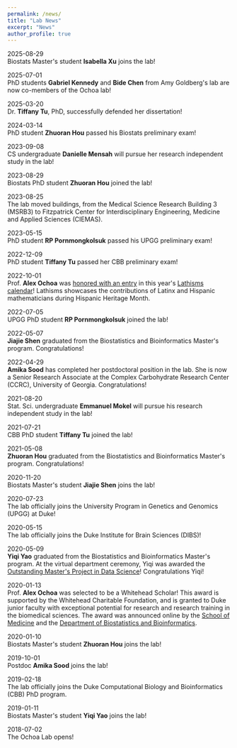 ```yaml
---
permalink: /news/
title: "Lab News"
excerpt: "News"
author_profile: true
---
```


2025-08-29<br />
Biostats Master's student **Isabella Xu** joins the lab!

2025-07-01<br />
PhD students **Gabriel Kennedy** and **Bide Chen** from Amy Goldberg's lab are now co-members of the Ochoa lab!

2025-03-20<br />
Dr. **Tiffany Tu**, PhD, successfully defended her dissertation!

2024-03-14<br />
PhD student **Zhuoran Hou** passed his Biostats preliminary exam!

2023-09-08<br />
CS undergraduate **Danielle Mensah** will pursue her research independent study in the lab!

2023-08-29<br />
Biostats PhD student **Zhuoran Hou** joined the lab!

2023-08-25<br />
The lab moved buildings, from the Medical Science Research Building 3 (MSRB3) to Fitzpatrick Center for Interdisciplinary Engineering, Medicine and Applied Sciences (CIEMAS).

2023-05-15<br />
PhD student **RP Pornmongkolsuk** passed his UPGG preliminary exam!

2022-12-09<br />
PhD student **Tiffany Tu** passed her CBB preliminary exam!

2022-10-01<br />
Prof. **Alex Ochoa** was [honored with an entry](https://www.lathisms.org/calendar-2022s/alejandro-ochoa) in this year's [Lathisms calendar](https://www.lathisms.org/calendars/calendar-2022)!
Lathisms showcases the contributions of Latinx and Hispanic mathematicians during Hispanic Heritage Month.

2022-07-05<br />
UPGG PhD student **RP Pornmongkolsuk** joined the lab!

2022-05-07<br />
**Jiajie Shen** graduated from the Biostatistics and Bioinformatics Master's program.
Congratulations!

2022-04-29<br />
**Amika Sood** has completed her postdoctoral position in the lab.
She is now a Senior Research Associate at the Complex Carbohydrate Research Center (CCRC), University of Georgia.
Congratulations!

2021-08-20<br />
Stat. Sci. undergraduate **Emmanuel Mokel** will pursue his research independent study in the lab!

2021-07-21<br />
CBB PhD student **Tiffany Tu** joined the lab!

2021-05-08<br />
**Zhuoran Hou** graduated from the Biostatistics and Bioinformatics Master's program.
Congratulations!

2020-11-20<br />
Biostats Master's student **Jiajie Shen** joins the lab!

2020-07-23<br />
The lab officially joins the University Program in Genetics and Genomics (UPGG) at Duke!

2020-05-15<br />
The lab officially joins the Duke Institute for Brain Sciences (DIBS)!

2020-05-09<br />
**Yiqi Yao** graduated from the Biostatistics and Bioinformatics Master's program.
At the virtual department ceremony, Yiqi was awarded the [Outstanding Master's Project in Data Science](https://biostat.duke.edu/news/class-2020)!
Congratulations Yiqi!

2020-01-13<br />
Prof. **Alex Ochoa** was selected to be a Whitehead Scholar!
This award is supported by the Whitehead Charitable Foundation, and is granted to Duke junior faculty with exceptional potential for research and research training in the biomedical sciences.
The award was announced online by the 
[School of Medicine](https://medschool.duke.edu/about-us/news-and-communications/med-school-blog/school-medicine-celebrates-2020-faculty-award-recipients)
and the
[Department of Biostatistics and Bioinformatics](https://biostat.duke.edu/news/faculty-jessilyn-dunn-and-alejandro-ochoa-chosen-whitehead-scholars-program).

2020-01-10<br />
Biostats Master's student **Zhuoran Hou** joins the lab!

2019-10-01<br />
Postdoc **Amika Sood** joins the lab!

2019-02-18<br />
The lab officially joins the Duke Computational Biology and Bioinformatics (CBB) PhD program.

2019-01-11<br />
Biostats Master's student **Yiqi Yao** joins the lab!

2018-07-02<br />
The Ochoa Lab opens!
